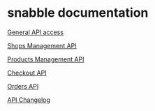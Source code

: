 snabble documentation
=======================

[General API access](api_general.md)

[Shops Management API](api_shops.md)

[Products Management API](api_products.md)

[Checkout API](api_checkout.md)

[Orders API](api_orders.md)

[API Changelog](API_CHANGELOG.md)
